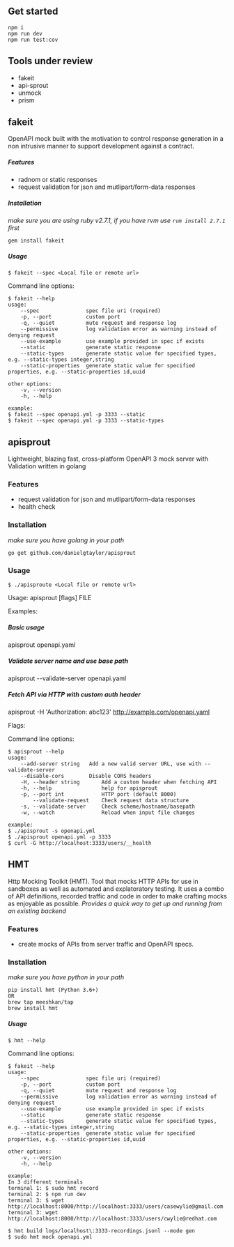 
## Get started
```
npm i 
npm run dev
npm run test:cov
```
## Tools under review

- fakeit
- api-sprout
- unmock
- prism

## fakeit

OpenAPI mock built with the motivation to control response generation in a non intrusive manner to support development against a contract.

##### Features
- radnom or static responses
- request validation for json and mutlipart/form-data responses


##### Installation
_make sure you are using ruby v2.7.1, if you have rvm use `rvm install 2.7.1` first_
```
gem install fakeit
```

##### Usage

    $ fakeit --spec <Local file or remote url>

Command line options:

    $ fakeit --help
    usage:
        --spec               spec file uri (required)
        -p, --port           custom port
        -q, --quiet          mute request and response log
        --permissive         log validation error as warning instead of denying request
        --use-example        use example provided in spec if exists
        --static             generate static response
        --static-types       generate static value for specified types, e.g. --static-types integer,string
        --static-properties  generate static value for specified properties, e.g. --static-properties id,uuid

    other options:
        -v, --version
        -h, --help

    example:
    $ fakeit --spec openapi.yml -p 3333 --static
    $ fakeit --spec openapi.yml -p 3333 --static-types

## apisprout

Lightweight, blazing fast, cross-platform OpenAPI 3 mock server with Validation written in golang

### Features
- request validation for json and mutlipart/form-data responses
- health check


### Installation
_make sure you have golang in your path_
```
go get github.com/danielgtaylor/apisprout
```

### Usage

    $ ./apisproute <Local file or remote url>
Usage:
  apisprout [flags] FILE

Examples:
  ##### Basic usage
  apisprout openapi.yaml

  ##### Validate server name and use base path
  apisprout --validate-server openapi.yaml

  ##### Fetch API via HTTP with custom auth header
  apisprout -H 'Authorization: abc123' http://example.com/openapi.yaml

Flags:
 

Command line options:

    $ apisprout --help
    usage:
        --add-server string   Add a new valid server URL, use with --validate-server
        --disable-cors        Disable CORS headers
        -H, --header string       Add a custom header when fetching API
        -h, --help                help for apisprout
        -p, --port int            HTTP port (default 8000)
            --validate-request    Check request data structure
        -s, --validate-server     Check scheme/hostname/basepath 
        -w, --watch               Reload when input file changes

    example:
    $ ./apisprout -s openapi.yml
    $ ./apisprout openapi.yml -p 3333
    $ curl -G http://localhost:3333/users/__health

## HMT

Http Mocking Toolkit (HMT). Tool that mocks HTTP APIs for use in sandboxes as well as automated and explatoratory testing. It uses a combo of API definitions, recorded traffic and code in order to make crafting mocks as enjoyable as possible. _Provides a quick way to get up and running from an existing backend_

### Features
- create mocks of APIs from server traffic and OpenAPI specs.


### Installation
_make sure you have python in your path_
```
pip install hmt (Python 3.6+)
OR
brew tap meeshkan/tap
brew install hmt
```
##### Usage

    $ hmt --help

Command line options:

    $ fakeit --help
    usage:
        --spec               spec file uri (required)
        -p, --port           custom port
        -q, --quiet          mute request and response log
        --permissive         log validation error as warning instead of denying request
        --use-example        use example provided in spec if exists
        --static             generate static response
        --static-types       generate static value for specified types, e.g. --static-types integer,string
        --static-properties  generate static value for specified properties, e.g. --static-properties id,uuid

    other options:
        -v, --version
        -h, --help

    example:
    In 3 different terminals
    terminal 1: $ sudo hmt record
    terminal 2: $ npm run dev
    terminal 3: $ wget http://localhost:8000/http://localhost:3333/users/casewylie@gmail.com
    terminal 3: wget http://localhost:8000/http://localhost:3333/users/cwylie@redhat.com

    $ hmt build logs/localhost\:3333-recordings.jsonl --mode gen
    $ sudo hmt mock openapi.yml

